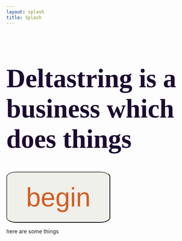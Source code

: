 ```yaml
---
layout: splash
title: Splash
---
```


<h1 style="font-size: 5em; font-family: 'Rokkitt'; font-weight: bold; color: #1C0B31; text-align: left;">Deltastring is a business which does things</h1>
<button style="color: #d05e25; background-color: rgb(239, 240, 234); font-size: 5em; font-family: 'Karma', Helvetica, Arial, sans-serif; font-weight: normal; text-align: center; border-radius:10%; padding:5% 10%;">begin</button>
<p>here are some things</p>